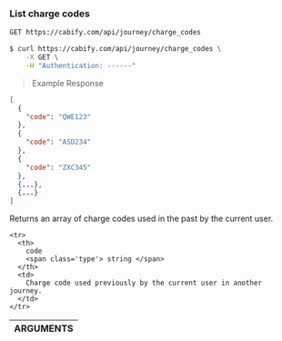### List charge codes

~~~bash
GET https://cabify.com/api/journey/charge_codes
~~~

>

~~~bash
$ curl https://cabify.com/api/journey/charge_codes \
    -X GET \
    -H "Authentication: ------"
~~~

> Example Response

~~~json
[
  {
    "code": "QWE123"
  },
  {
    "code": "ASD234"
  },
  {
    "code": "ZXC345"
  },
  {...},
  {...}
]
~~~

Returns an array of charge codes used in the past by the current user.

<table class="vertical">
  <thead>
    <tr><th colspan="2">ARGUMENTS</th></tr>
  </thead>
  <tbody>

    <tr>
      <th>
        code
        <span class='type'> string </span>
      </th>
      <td>
        Charge code used previously by the current user in another journey.
      </td>
    </tr>

  </tbody>
</table>
